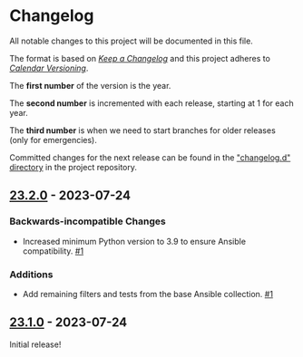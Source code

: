 # Changelog

All notable changes to this project will be documented in this file.

The format is based on [*Keep a
Changelog*](https://keepachangelog.com/en/1.0.0/) and this project
adheres to [*Calendar Versioning*](https://calver.org/).

The **first number** of the version is the year.

The **second number** is incremented with each release, starting at 1
for each year.

The **third number** is when we need to start branches for older
releases (only for emergencies).

Committed changes for the next release can be found in the ["changelog.d"
directory](https://github.com/kpfleming/jinjanator/tree/main/changelog.d)
in the project repository.

<!--
Do *NOT* add changelog entries here!

This changelog is managed by towncrier and is compiled at release time.

See https://github.com/kpfleming/jinjanator/blob/main/.github/CONTRIBUTING.md#changelog for details.
-->

<!-- towncrier release notes start -->

## [23.2.0](https://github.com/kpfleming/jinjanator/tree/23.2.0) - 2023-07-24

### Backwards-incompatible Changes

- Increased minimum Python version to 3.9 to ensure Ansible compatibility.
  [#1](https://github.com/kpfleming/jinjanator-plugin-ansible/issues/1)


### Additions

- Add remaining filters and tests from the base Ansible collection.
  [#1](https://github.com/kpfleming/jinjanator-plugin-ansible/issues/1)


## [23.1.0](https://github.com/kpfleming/jinjanator/tree/23.1.0) - 2023-07-24

Initial release!
